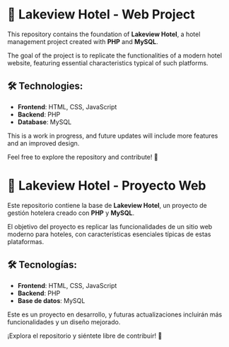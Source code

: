 # 🌟 Lakeview Hotel - Web Project

This repository contains the foundation of **Lakeview Hotel**, a hotel management project created with **PHP** and **MySQL**.  

The goal of the project is to replicate the functionalities of a modern hotel website, featuring essential characteristics typical of such platforms.  

## 🛠️ Technologies:  
- **Frontend**: HTML, CSS, JavaScript  
- **Backend**: PHP  
- **Database**: MySQL  

This is a work in progress, and future updates will include more features and an improved design.  

Feel free to explore the repository and contribute! 🚀  

# 🌟 Lakeview Hotel - Proyecto Web 

Este repositorio contiene la base de **Lakeview Hotel**, un proyecto de gestión hotelera creado con **PHP** y **MySQL**.  

El objetivo del proyecto es replicar las funcionalidades de un sitio web moderno para hoteles, con características esenciales típicas de estas plataformas.  

## 🛠️ Tecnologías:  
- **Frontend**: HTML, CSS, JavaScript  
- **Backend**: PHP  
- **Base de datos**: MySQL  

Este es un proyecto en desarrollo, y futuras actualizaciones incluirán más funcionalidades y un diseño mejorado.  

¡Explora el repositorio y siéntete libre de contribuir! 🚀  
